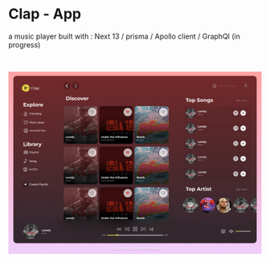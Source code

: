 # Clap - App

a music player built with : Next 13 / prisma / Apollo client / GraphQl (in progress)

</br>

![Clap](https://github.com/lounasbrahim/Clap/blob/main/screenshot/1.png?raw=true)
